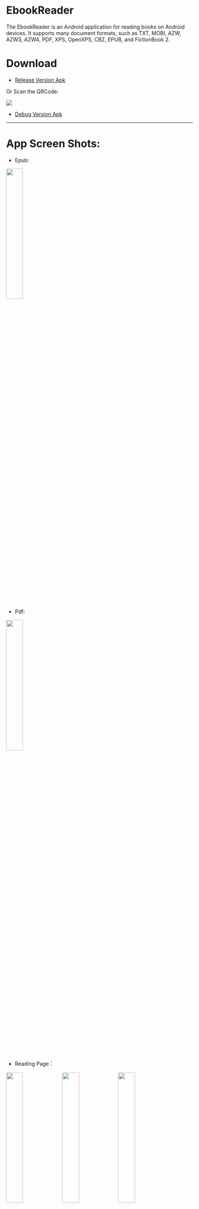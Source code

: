 # EbookReader

The EbookReader is an Android application for reading books on Android devices. It supports many document formats, such as TXT, MOBI, AZW, AZW3, AZW4, PDF, XPS, OpenXPS, CBZ, EPUB, and FictionBook 2.

# Download 

- [Release Version Apk](https://github.com/longluo/EbookReader/blob/master/releases/EbookReader_release.apk) 

Or Scan the QRCode:

![](pictures/EbookReader_QRCode.png)

- [Debug Version Apk](https://github.com/longluo/EbookReader/blob/master/releases/EbookReader_debug.apk)

-----------------

# App Screen Shots:

- Epub:

<a href="./pictures/EbookReader_Epub.png"><img src="./pictures/EbookReader_Epub.png" width="30%" /></a>

- Pdf:

<a href="./pictures/pdf/EbookReader_Pdf.png"><img src="./pictures/pdf/EbookReader_Pdf.png" width="30%" /></a>

- Reading Page：

<a href="./pictures/read/EbookReader_Reader_Page.png"><img src="./pictures/read/EbookReader_Reader_Page.png" width="30%" /></a><a href="./pictures/read/EbookReader_Read_Contents.png"><img src="./pictures/read/EbookReader_Read_Contents.png" width="30%" /></a><a href="./pictures/read/EbookReader_Read_NightMode.png"><img src="./pictures/read/EbookReader_Read_NightMode.png" width="30%" /></a>

- Reading Settings:

<a href="./pictures/read/EbookReader_Read_Setting.png"><img src="./pictures/read/EbookReader_Read_Setting.png" width="30%" /></a><a href="./pictures/read/EbookReader_Read_ReadSetting.png"><img src="./pictures/read/EbookReader_Read_ReadSetting.png" width="30%" /></a><a href="./pictures/read/EbookReader_Read_Progress.png"><img src="./pictures/read/EbookReader_Read_Progress.png" width="30%" /></a>

- TTS:

<a href="./pictures/read/EbookReader_Read_TTS.png"><img src="./pictures/read/EbookReader_Read_TTS.png" width="30%" /></a>

-----------------

2021.12.11 增加mobi, azw, azw3, azw4, fb2, cbz, xps, openxps格式电子书支持;

2021.12.13 修复之前的txt阅读界面bug;

2021.12.15 增加tts阅读支持;

## fix 

* 文件权限  [from](https://blog.csdn.net/weixin_45112340/article/details/128905213)
* 接收分享内容 [from](https://blog.csdn.net/a1018875550/article/details/82957333)
* [Android添加文件打开方式，将你的app加入打开方式](https://blog.csdn.net/hxl517116279/article/details/79448324)
* [kotlin 注解不生效问题](https://www.jianshu.com/p/7e92a78d08fd)
* [升级muPdf库-1.23.7](https://www.mupdf.com/releases/index.html)

